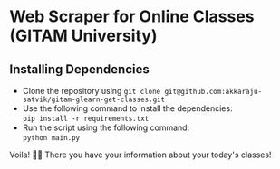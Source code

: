 # Web Scraper for Online Classes (GITAM University)

## Installing Dependencies

- Clone the repository using `git clone git@github.com:akkaraju-satvik/gitam-glearn-get-classes.git`
- Use the following command to install the dependencies:  
`pip install -r requirements.txt`
- Run the script using the following command:  
`python main.py`

Voila! 🎉🎉 There you have your information about your today's classes!

